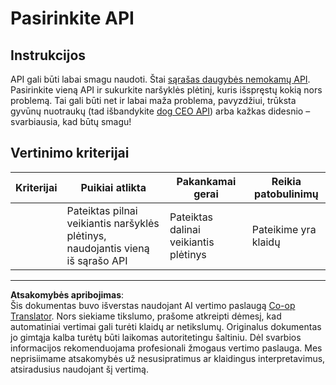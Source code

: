 <!--
CO_OP_TRANSLATOR_METADATA:
{
  "original_hash": "a0c78d1dd9d1acdbf7f52e7cc3ebe1a7",
  "translation_date": "2025-08-28T11:31:39+00:00",
  "source_file": "5-browser-extension/2-forms-browsers-local-storage/assignment.md",
  "language_code": "lt"
}
-->
# Pasirinkite API

## Instrukcijos

API gali būti labai smagu naudoti. Štai [sąrašas daugybės nemokamų API](https://github.com/public-apis/public-apis). Pasirinkite vieną API ir sukurkite naršyklės plėtinį, kuris išspręstų kokią nors problemą. Tai gali būti net ir labai maža problema, pavyzdžiui, trūksta gyvūnų nuotraukų (tad išbandykite [dog CEO API](https://dog.ceo/dog-api/)) arba kažkas didesnio – svarbiausia, kad būtų smagu!

## Vertinimo kriterijai

| Kriterijai | Puikiai atlikta                                                           | Pakankamai gerai                        | Reikia patobulinimų     |
| ---------- | ------------------------------------------------------------------------- | --------------------------------------- | ----------------------- |
|            | Pateiktas pilnai veikiantis naršyklės plėtinys, naudojantis vieną iš sąrašo API | Pateiktas dalinai veikiantis plėtinys   | Pateikime yra klaidų    |

---

**Atsakomybės apribojimas**:  
Šis dokumentas buvo išverstas naudojant AI vertimo paslaugą [Co-op Translator](https://github.com/Azure/co-op-translator). Nors siekiame tikslumo, prašome atkreipti dėmesį, kad automatiniai vertimai gali turėti klaidų ar netikslumų. Originalus dokumentas jo gimtąja kalba turėtų būti laikomas autoritetingu šaltiniu. Dėl svarbios informacijos rekomenduojama profesionali žmogaus vertimo paslauga. Mes neprisiimame atsakomybės už nesusipratimus ar klaidingus interpretavimus, atsiradusius naudojant šį vertimą.